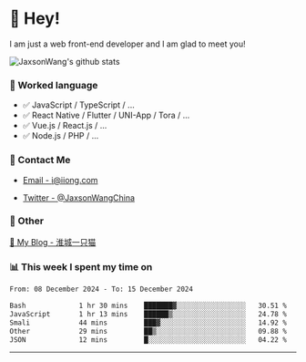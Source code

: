 # 👋 Hey!

I am just a web front-end developer and I am glad to meet you!

![JaxsonWang's github stats](https://github-readme-stats.vercel.app/api?username=JaxsonWang&&show_icons=true&&title_color=1abc9c&&icon_color=1abc9c)


### 📝 Worked language

- ✅ JavaScript / TypeScript / ...
- ✅ React Native / Flutter / UNI-App / Tora / ...
- ✅ Vue.js / React.js / ...
- ✅ Node.js / PHP / ...

### 📮 Contact Me

- [Email - i@iiong.com](mailto:i@iiong.com)

- [Twitter - @JaxsonWangChina](https://twitter.com/JaxsonWangChina)

### 🤪 Other

[📌 My Blog - 淮城一只猫](https://iiong.com)

### 📊 This week I spent my time on

<!--START_SECTION:waka-->

```txt
From: 08 December 2024 - To: 15 December 2024

Bash             1 hr 30 mins    ███████▓░░░░░░░░░░░░░░░░░   30.51 %
JavaScript       1 hr 13 mins    ██████▒░░░░░░░░░░░░░░░░░░   24.78 %
Smali            44 mins         ███▓░░░░░░░░░░░░░░░░░░░░░   14.92 %
Other            29 mins         ██▒░░░░░░░░░░░░░░░░░░░░░░   09.88 %
JSON             12 mins         █░░░░░░░░░░░░░░░░░░░░░░░░   04.22 %
```

<!--END_SECTION:waka-->

---
